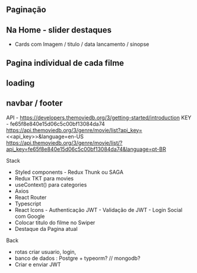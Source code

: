 ## Paginação 
## Na Home -  slider destaques
   - Cards com Imagem / titulo / data lancamento / sinopse
## Pagina individual de cada filme 
## loading 
## navbar / footer

API  -  https://developers.themoviedb.org/3/getting-started/introduction
KEY - fe65f8e840e15d06c5c00bf13084da74
https://api.themoviedb.org/3/genre/movie/list?api_key=<<api_key>>&language=en-US
https://api.themoviedb.org/3/genre/movie/list/?api_key=fe65f8e840e15d06c5c00bf13084da74&language=pt-BR

Stack 

- Styled components
      - Redux Thunk ou SAGA 
- Redux TKT para movies
- useContext() para categories
- Axios 
- React Router 
- Typescript 
- React Icons 
      - Authenticação JWT
      - Validação de JWT
      - Login Social com Google
- Colocar titulo do filme no Swiper
- Destaque da Pagina atual
      

Back
 - rotas criar usuario, login, 
 - banco de dados : Postgre + typeorm? // mongodb?
 - Criar e enviar JWT
